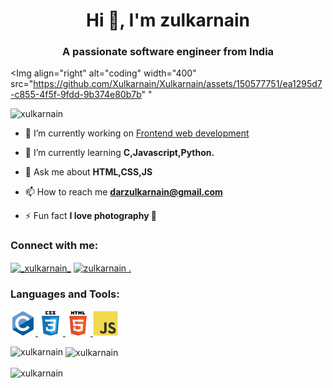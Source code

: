 <h1 align="center">Hi 👋, I'm zulkarnain</h1>
<h3 align="center">A passionate software engineer from India</h3>

<Img align="right" alt="coding" width="400" src="https://github.com/Xulkarnain/Xulkarnain/assets/150577751/ea1295d7-c855-4f5f-9fdd-9b374e80b7b"
"

<p align="left"> <img src="https://komarev.com/ghpvc/?username=xulkarnain&label=Profile%20views&color=0e75b6&style=flat" alt="xulkarnain" /> </p>

- 🔭 I’m currently working on [Frontend web development](https://github.com/Xulkarnain/TECHNOHACKS_EDUTECH)

- 🌱 I’m currently learning **C,Javascript,Python.**

- 💬 Ask me about **HTML,CSS,JS**

- 📫 How to reach me **darzulkarnain@gmail.com**

- ⚡ Fun fact **I love photography 📸**

<h3 align="left">Connect with me:</h3>
<p align="left">
<a href="https://twitter.com/_xulkarnain_" target="blank"><img align="center" src="https://raw.githubusercontent.com/rahuldkjain/github-profile-readme-generator/master/src/images/icons/Social/twitter.svg" alt="_xulkarnain_" height="30" width="40" /></a>
<a href="https://linkedin.com/in/zulkarnain ." target="blank"><img align="center" src="https://raw.githubusercontent.com/rahuldkjain/github-profile-readme-generator/master/src/images/icons/Social/linked-in-alt.svg" alt="zulkarnain ." height="30" width="40" /></a>
</p>

<h3 align="left">Languages and Tools:</h3>
<p align="left"> <a href="https://www.cprogramming.com/" target="_blank" rel="noreferrer"> <img src="https://raw.githubusercontent.com/devicons/devicon/master/icons/c/c-original.svg" alt="c" width="40" height="40"/> </a> <a href="https://www.w3schools.com/css/" target="_blank" rel="noreferrer"> <img src="https://raw.githubusercontent.com/devicons/devicon/master/icons/css3/css3-original-wordmark.svg" alt="css3" width="40" height="40"/> </a> <a href="https://www.w3.org/html/" target="_blank" rel="noreferrer"> <img src="https://raw.githubusercontent.com/devicons/devicon/master/icons/html5/html5-original-wordmark.svg" alt="html5" width="40" height="40"/> </a> <a href="https://developer.mozilla.org/en-US/docs/Web/JavaScript" target="_blank" rel="noreferrer"> <img src="https://raw.githubusercontent.com/devicons/devicon/master/icons/javascript/javascript-original.svg" alt="javascript" width="40" height="40"/> </a> </p>

<p><img align="left" src="https://github-readme-stats.vercel.app/api/top-langs?username=xulkarnain&show_icons=true&locale=en&layout=compact" alt="xulkarnain" /></p>

<p>&nbsp;<img align="center" src="https://github-readme-stats.vercel.app/api?username=xulkarnain&show_icons=true&locale=en" alt="xulkarnain" /></p>

<p><img align="center" src="https://github-readme-streak-stats.herokuapp.com/?user=xulkarnain&" alt="xulkarnain" /></p>
